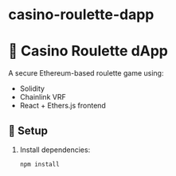 # casino-roulette-dapp
# 🎰 Casino Roulette dApp

A secure Ethereum-based roulette game using:
- Solidity
- Chainlink VRF
- React + Ethers.js frontend

## 🧰 Setup

1. Install dependencies:
   ```bash
   npm install
